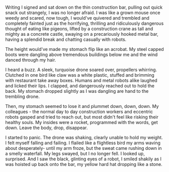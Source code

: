 Writing I signed and sat down on the thin construction bar, pulling out quick snack out strangely, I was no longer afraid. I was like a grown mouse once weedy and scared, now tough, I would've quivered and trembled and completely fainted just as the horrifying, thrilling and ridiculously dangerous thought of eating like pigeons, lifted by a construction crane as tall and mighty as a concrete castle, swaying on a precariously hooked metal bar, having a splendid break and chatting casually with robots.

The height would've made my stomach flip like an acrobat. My steel capped boots were dangling above tremendous buildings below me and the wind danced through my hair.

I heard a buzz. A sleek, turquoise drone soared over, propellers whirring. Clutched in one bird like claw was a white plastic, stuffed and brimming with restaurant take away boxes. Humans and metal robots alike laughed and licked their lips. I clapped, and dangerously reached out to hold the back. My stomach dropped slightly as I was dangling are hand to the trembling drone.

Then, my stomach seemed to lose it and plummet down, down, down. My colleagues - the normal day to day construction workers and eccentric robots gasped and tried to reach out, but most didn't feel like risking their healthy souls. My insides were a rocket, programmed with the words, get down. Leave the body, drop, disappear.

I started to panic. The drone was shaking, clearly unable to hold my weight. I felt myself falling and failing. I flailed like a flightless bird my arms waving about desperately- until my arm froze, but the sweat came rushing down in a smelly waterfall. My legs swayed, but I no longer fell. I looked up, surprised. And I saw the black, glinting eyes of a robot, I smiled shakily as I was hoisted up back onto the bar, my yellow hard hat dropping like a stone.
